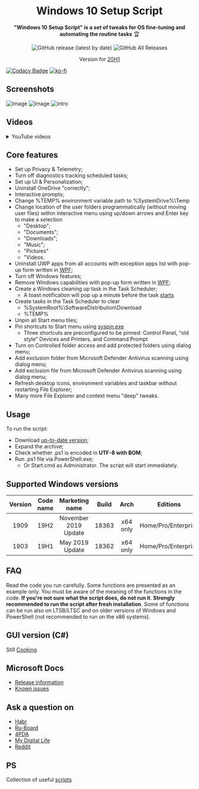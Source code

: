 <div align="center">
  <h1>Windows 10 Setup Script</h1>

**"Windows 10 Setup Script" is a set of tweaks for OS fine-tuning and automating the routine tasks** 🏆

![GitHub release (latest by date)](https://img.shields.io/github/v/release/farag2/Windows-10-Setup-Script)
![GitHub All Releases](https://img.shields.io/github/downloads/farag2/Windows-10-Setup-Script/total)

Version for [20H1](https://gist.github.com/farag2/5a6d9952247aefe42ba81a9d95507765)
</div>

[![Codacy Badge](https://api.codacy.com/project/badge/Grade/9cffc84998644839a97d8fcf756eb148)](https://app.codacy.com/manual/farag2/Windows-10-Setup-Script?utm_source=github.com&utm_medium=referral&utm_content=farag2/Windows-10-Setup-Script&utm_campaign=Badge_Grade_Settings)
[![ko-fi](https://www.ko-fi.com/img/githubbutton_sm.svg)](https://ko-fi.com/Q5Q51QUJC)

## Screenshots

![Image](https://i.imgur.com/azbQLAN.png)
![Image](https://i.imgur.com/nJPs2XV.png)
![intro](https://i.imgur.com/zXCi8SJ.png)

## Videos

<details>
  <summary>YouTube videos</summary>

[![Image](http://img.youtube.com/vi/8MzuDLNH9QU/0.jpg)](http://www.youtube.com/watch?v=8MzuDLNH9QU)
[![Image](http://img.youtube.com/vi/cjyi9nX8sFA/0.jpg)](http://www.youtube.com/watch?v=cjyi9nX8sFA)
</details>

## Core features

- Set up Privacy & Telemetry;
- Turn off diagnostics tracking scheduled tasks;
- Set up UI & Personalization;
- Uninstall OneDrive "correctly";
- Interactive prompts;
- Change %TEMP% environment variable path to %SystemDrive%\Temp
- Change location of the user folders programmatically (without moving user files) within interactive menu using up/down arrows and Enter key to make a selection
  - "Desktop";
  - "Documents";
  - "Downloads";
  - "Music";
  - "Pictures"
  - "Videos.
- Uninstall UWP apps from all accounts with exception apps list with pop-up form written in [WPF](#Images);
- Turn off Windows features;
- Remove Windows capabilities with pop-up form written in [WPF](#Images);
- Create a Windows cleaning up task in the Task Scheduler;
  - A toast notification will pop up a minute before the task [starts](#Images)
- Create tasks in the Task Scheduler to clear
  - %SystemRoot%\SoftwareDistribution\Download
  - %TEMP%
- Unpin all Start menu tiles;
- Pin shortcuts to Start menu using [syspin.exe](http://www.technosys.net/products/utils/pintotaskbar)
  - Three shortcuts are preconfigured to be pinned: Control Panel, "old style" Devices and Printers, and Command Prompt
- Turn on Controlled folder access and add protected folders using dialog menu;
- Add exclusion folder from Microsoft Defender Antivirus scanning using dialog menu;
- Add exclusion file from Microsoft Defender Antivirus scanning using dialog menu;
- Refresh desktop icons, environment variables and taskbar without restarting File Explorer;
- Many more File Explorer and context menu "deep" tweaks.

## Usage

To run the script:

- Download [up-to-date version](https://github.com/farag2/Setup-Windows-10/releases);
- Expand the archive;
- Check whether .ps1 is encoded in **UTF-8 with BOM**;
- Run .ps1 file via PowerShell.exe;
  - Or Start.cmd as Administrator. The script will start immediately.

## Supported Windows versions

|Version|Code name|   Marketing name   |Build|  Arch  |      Editions     |
|:-----:|:-------:|:------------------:|:---:|:------:|:-----------------:|
| 1909  |  19H2   |November 2019 Update|18363|x64 only|Home/Pro/Enterprise|
| 1903  |  19H1   |   May 2019 Update  |18362|x64 only|Home/Pro/Enterprise|

## FAQ

Read the code you run carefully. Some functions are presented as an example only. You must be aware of the meaning of the functions in the code. **If you're not sure what the script does, do not run it**.
**Strongly recommended to run the script after fresh installation**. Some of functions can be run also on LTSB/LTSC and on older versions of Windows and PowerShell (not recommended to run on the x86 systems).

## GUI version (C#)

Still [Cooking](https://github.com/farag2/Windows-10-Setup-Script/tree/GUI-dev)

## Microsoft Docs

- [Release information](https://docs.microsoft.com/en-us/windows/release-information)
- [Known issues](https://docs.microsoft.com/en-us/windows/release-information/status-windows-10-1909)

## Ask a question on

- [Habr](https://habr.com/en/post/465365/)
- [Ru-Board](http://forum.ru-board.com/topic.cgi?forum=62&topic=30617#15)
- [4PDA](https://4pda.ru/forum/index.php?s=&showtopic=523489&view=findpost&p=95909388)
- [My Digital Life](https://forums.mydigitallife.net/threads/powershell-script-setup-windows-10.81675/)
- [Reddit](https://www.reddit.com/r/PowerShell/comments/go2n5v/powershell_script_setup_windows_10/)

## PS

Collection of useful [scripts](https://github.com/farag2/Utilities)
